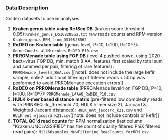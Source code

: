 ### Data Description

Golden datasets to use in analyses:

1. **Kraken genus table using RefSeq DB** (kraken score threshold 0.05):`Kraken_genus_DS10828562.txt` raw reads counts and RPM version `Kraken_genus_RPM_from_DS10828562`
3. **RoDEO on Kraken table** (genus level, P=10, I=100, R=10^7): `GenusCounts_allMicrobes_RoDEO_P10.csv`
4. **PRROMenade table using FGP DB** (level 4 pushed-down, using 2020 bact+virus FGP DB, min. match 8 AA, features first scaled by total sum and summed per pair, filtering of rare features): `PRROMenade_level4_8AA.csv` [[note1: does not include the large kefir sample; note2: additional filtering of filtered reads < 50bp was performed to avoid PRROMenade execution errors]]
5. **RoDEO on PRROMenade table** (PRROMenade level4 on FGP DB, P=10, I=100, R=10^7): `PRROMenade_L4AA8_RoDEO_P10.csv`
6. **HULK k-mer based distance matrix** (pre-filtered low complexity reads with PRINSEQ -lc_threshold 70, HULK k-mer size 21, Jaccard & Weighted Jaccard distances): `HULK_ent_jaccard_k21.csv` and `HULK_ent_wjaccard_k21.csv`[[note: does not include controls or kefir]]
7. **TOTAL QC'd read counts** for RPM normalization  (last column "Kraken.UNCLASSIFIED" has the count of quality filtered PhiX filtered read pairs): `Milk66samples_NewFiltering_ReadCounts_forRPM.csv`
